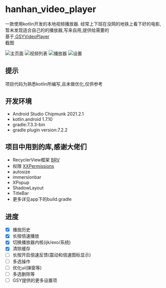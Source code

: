 # hanhan_video_player
一款使用kotlin开发的本地视频播放器.
经常上下班在没网的地铁上看下好的电影,暂未发现适合自己的的播放器,写来自用,提供给需要的   
基于[ GSYVideoPlayer](https://github.com/CarGuo/GSYVideoPlayer)   
截图   
   
![主页面](https://github.com/XiaoRanLiu3119/hanhan_video_player/blob/master/screenshot/main.jpg)
![视频列表](https://github.com/XiaoRanLiu3119/hanhan_video_player/blob/master/screenshot/video_list.jpg)
![播放器](https://github.com/XiaoRanLiu3119/hanhan_video_player/blob/master/screenshot/player.jpg)
![设置](https://github.com/XiaoRanLiu3119/hanhan_video_player/blob/master/screenshot/setting.jpg)
## 提示
项目代码为熟悉kotlin所编写,且未做优化,仅供参考
## 开发环境
- Android Studio Chipmunk 2021.2.1
- kotlin.android 1.7.10
- gradle:7.3.3-bin
- gradle plugin version:7.2.2
## 项目中用到的库,感谢大佬们
- RecyclerView框架 [ BRV](https://github.com/liangjingkanji/BRV)
- 权限 [ XXPermissions](https://github.com/getActivity/XXPermissions)
- autosize
- immersionbar
- XPopup
- ShadowLayout
- TitleBar
- 更多详见app下的build.gradle
## 进度
- [x] 播放历史
- [x] 长按倍速播放
- [x] 切换播放器内核(ijk/exo/系统)
- [x] 清除缓存
- [ ] 长按开启倍速反馈(震动和倍速图标显示)
- [ ] 多选操作
- [ ] 优化ui(弹窗等)
- [ ] 多选删除等
- [ ] GSY提供的更多设置项
